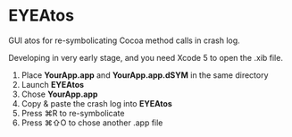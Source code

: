 EYEAtos
=======

GUI atos for re-symbolicating Cocoa method calls in crash log.

Developing in very early stage, and you need Xcode 5 to open the .xib file.

1. Place __YourApp.app__ and __YourApp.app.dSYM__ in the same directory
2. Launch __EYEAtos__
3. Chose __YourApp.app__
4. Copy & paste the crash log into __EYEAtos__
5. Press ⌘R to re-symbolicate
0. Press ⌘⇧O to chose another .app file
